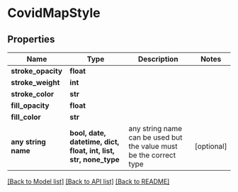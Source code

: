 # CovidMapStyle


## Properties
Name | Type | Description | Notes
------------ | ------------- | ------------- | -------------
**stroke_opacity** | **float** |  | 
**stroke_weight** | **int** |  | 
**stroke_color** | **str** |  | 
**fill_opacity** | **float** |  | 
**fill_color** | **str** |  | 
**any string name** | **bool, date, datetime, dict, float, int, list, str, none_type** | any string name can be used but the value must be the correct type | [optional]

[[Back to Model list]](../README.md#documentation-for-models) [[Back to API list]](../README.md#documentation-for-api-endpoints) [[Back to README]](../README.md)



